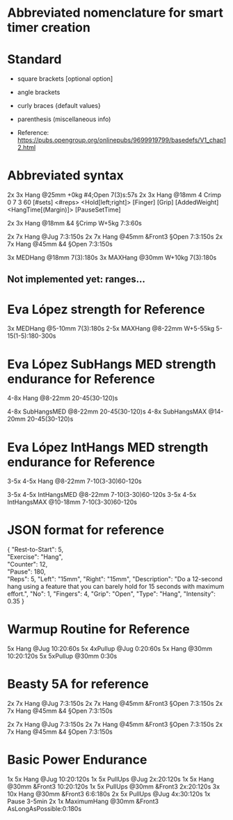 # Abbreviated nomenclature for smart timer creation

 
# Standard
* square brackets [optional option]
* angle brackets <required argument>
* curly braces {default values}
* parenthesis (miscellaneous info)

* Reference: https://pubs.opengroup.org/onlinepubs/9699919799/basedefs/V1_chap12.html

# Abbreviated syntax
2x 3x Hang @25mm +0kg #4;Open 7(3)s:57s
2x      3x      Hang       @18mm              4        Crimp  0             7                    3               60
[#sets] <#reps> <Exercise> <Hold[left;right]> [Finger] [Grip] [AddedWeight] <HangTime[(Margin)]> <PauseRepTime> [PauseSetTime]

2x 3x Hang @18mm &4 §Crimp W+5kg 7:3:60s

2x 7x Hang @Jug 7:3:150s
2x 7x Hang @45mm &Front3 §Open 7:3:150s
2x 7x Hang @45mm &4 §Open 7:3:150s


3x MEDHang @18mm 7(3):180s
3x MAXHang @30mm W+10kg 7(3):180s

## Not implemented yet: ranges...

# Eva López strength for Reference
3x MEDHang @5-10mm 7(3):180s
2-5x MAXHang @8-22mm W+5-55kg 5-15(1-5):180-300s


# Eva López SubHangs MED strength endurance for Reference
4-8x Hang @8-22mm 20-45(30-120)s

4-8x SubHangsMED @8-22mm 20-45(30-120)s
4-8x SubHangsMAX @14-20mm 20-45(30-120)s

# Eva López IntHangs MED strength endurance for Reference
3-5x 4-5x Hang @8-22mm 7-10(3-30)60-120s

3-5x 4-5x IntHangsMED @8-22mm 7-10(3-30)60-120s
3-5x 4-5x IntHangsMAX @10-18mm 7-10(3-30)60-120s






# JSON format for reference
{ "Rest-to-Start": 5,       
"Exercise": "Hang", 			    
"Counter": 12, 	
"Pause": 180,    
"Reps": 5, 
"Left": "15mm", 
"Right": "15mm", 
"Description": "Do a 12-second hang using a feature that you can barely hold for 15 seconds with maximum effort.",
"No": 1, 
"Fingers": 4, 
"Grip": "Open", 
"Type": "Hang",
"Intensity": 0.35
}


# Warmup Routine for Reference
5x Hang @Jug 10:20:60s
5x 4xPullup @Jug 0:20:60s
5x Hang @30mm 10:20:120s
5x 5xPullup @30mm 0:30s


# Beasty 5A for reference
2x 7x Hang @Jug 7:3:150s
2x 7x Hang @45mm &Front3 §Open 7:3:150s
2x 7x Hang @45mm &4 §Open 7:3:150s

2x 7x Hang @Jug 7:3:150s
2x 7x Hang @45mm &Front3 §Open 7:3:150s
2x 7x Hang @45mm &4 §Open 7:3:150s





# Basic Power Endurance
1x 5x Hang @Jug 10:20:120s
1x 5x PullUps @Jug 2x:20:120s
1x 5x Hang @30mm &Front3 10:20:120s
1x 5x PullUps @30mm &Front3 2x:20:120s
3x 10x Hang @30mm &Front3 6:6:180s
2x 5x PullUps @Jug 4x:30:120s
1x Pause 3-5min
2x 1x MaximumHang @30mm &Front3 AsLongAsPossible:0:180s
